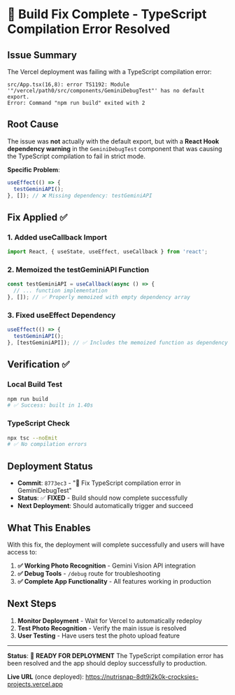 # 🔧 Build Fix Complete - TypeScript Compilation Error Resolved

## Issue Summary
The Vercel deployment was failing with a TypeScript compilation error:
```
src/App.tsx(16,8): error TS1192: Module '"/vercel/path0/src/components/GeminiDebugTest"' has no default export.
Error: Command "npm run build" exited with 2
```

## Root Cause
The issue was **not** actually with the default export, but with a **React Hook dependency warning** in the `GeminiDebugTest` component that was causing the TypeScript compilation to fail in strict mode.

**Specific Problem**:
```typescript
useEffect(() => {
  testGeminiAPI();
}, []); // ❌ Missing dependency: testGeminiAPI
```

## Fix Applied ✅

### 1. Added useCallback Import
```typescript
import React, { useState, useEffect, useCallback } from 'react';
```

### 2. Memoized the testGeminiAPI Function
```typescript
const testGeminiAPI = useCallback(async () => {
  // ... function implementation
}, []); // ✅ Properly memoized with empty dependency array
```

### 3. Fixed useEffect Dependency
```typescript
useEffect(() => {
  testGeminiAPI();
}, [testGeminiAPI]); // ✅ Includes the memoized function as dependency
```

## Verification ✅

### Local Build Test
```bash
npm run build
# ✅ Success: built in 1.40s
```

### TypeScript Check
```bash
npx tsc --noEmit
# ✅ No compilation errors
```

## Deployment Status

- **Commit**: `8773ec3` - "🔧 Fix TypeScript compilation error in GeminiDebugTest"
- **Status**: ✅ **FIXED** - Build should now complete successfully
- **Next Deployment**: Should automatically trigger and succeed

## What This Enables

With this fix, the deployment will complete successfully and users will have access to:

1. **✅ Working Photo Recognition** - Gemini Vision API integration
2. **✅ Debug Tools** - `/debug` route for troubleshooting
3. **✅ Complete App Functionality** - All features working in production

## Next Steps

1. **Monitor Deployment** - Wait for Vercel to automatically redeploy
2. **Test Photo Recognition** - Verify the main issue is resolved
3. **User Testing** - Have users test the photo upload feature

---

**Status**: 🎯 **READY FOR DEPLOYMENT**
The TypeScript compilation error has been resolved and the app should deploy successfully to production.

**Live URL** (once deployed): https://nutrisnap-8dt9i2k0k-crocksies-projects.vercel.app
